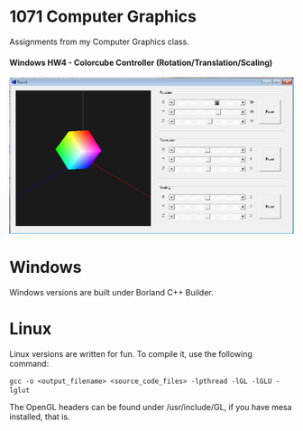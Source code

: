 # 1071 Computer Graphics
Assignments from my Computer Graphics class. 

#### Windows HW4 - Colorcube Controller (Rotation/Translation/Scaling)
![scrot](https://github.com/aesophor/OpenGL-Projects/raw/master/assets/win_hw4.png)

# Windows
Windows versions are built under Borland C++ Builder.

# Linux
Linux versions are written for fun. To compile it, use the following command:
```
gcc -o <output_filename> <source_code_files> -lpthread -lGL -lGLU -lglut
```
The OpenGL headers can be found under /usr/include/GL, if you have mesa installed, that is.
